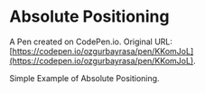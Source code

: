 # Absolute Positioning

A Pen created on CodePen.io. Original URL: [https://codepen.io/ozgurbayrasa/pen/KKomJoL](https://codepen.io/ozgurbayrasa/pen/KKomJoL).

Simple Example of Absolute Positioning.